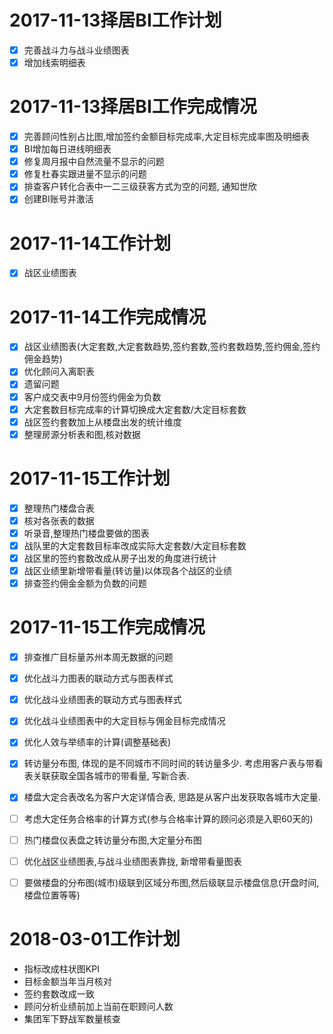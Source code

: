 # 2017-11-13择居BI工作计划
- [x] 完善战斗力与战斗业绩图表
- [x] 增加线索明细表

# 2017-11-13择居BI工作完成情况

- [x] 完善顾问性别占比图,增加签约金额目标完成率,大定目标完成率图及明细表
- [x] BI增加每日进线明细表
- [x] 修复周月报中自然流量不显示的问题
- [x] 修复杜春实跟进量不显示的问题
- [x] 排查客户转化合表中一二三级获客方式为空的问题, 通知世欣
- [x] 创建BI账号并激活

# 2017-11-14工作计划
- [x] 战区业绩图表

# 2017-11-14工作完成情况
- [x] 战区业绩图表(大定套数,大定套数趋势,签约套数,签约套数趋势,签约佣金,签约佣金趋势)
- [x] 优化顾问入离职表
- [x] 遗留问题
 - [x] 客户成交表中9月份签约佣金为负数
 - [x] 大定套数目标完成率的计算切换成大定套数/大定目标套数
 - [x] 战区签约套数加上从楼盘出发的统计维度
 - [x] 整理房源分析表和图,核对数据

# 2017-11-15工作计划
- [x] 整理热门楼盘合表
- [x] 核对各张表的数据
- [x] 听录音,整理热门楼盘要做的图表
- [x] 战队里的大定套数目标率改成实际大定套数/大定目标套数
- [x] 战区里的签约套数改成从房子出发的角度进行统计
- [x] 战区业绩里新增带看量(转访量)以体现各个战区的业绩
- [x] 排查签约佣金金额为负数的问题

# 2017-11-15工作完成情况
- [x] 排查推广目标量苏州本周无数据的问题
- [x] 优化战斗力图表的联动方式与图表样式
- [x] 优化战斗业绩图表的联动方式与图表样式
- [x] 优化战斗业绩图表中的大定目标与佣金目标完成情况
- [x] 优化人效与举绩率的计算(调整基础表)
- [x] 转访量分布图, 体现的是不同城市不同时间的转访量多少. 考虑用客户表与带看表关联获取全国各城市的带看量, 写新合表.
- [x] 楼盘大定合表改名为客户大定详情合表, 思路是从客户出发获取各城市大定量.
- [ ] 考虑大定任务合格率的计算方式(参与合格率计算的顾问必须是入职60天的) 
- [ ] 热门楼盘仪表盘之转访量分布图,大定量分布图
- [ ] 优化战区业绩图表,与战斗业绩图表靠拢, 新增带看量图表
- [ ] 要做楼盘的分布图(城市)级联到区域分布图,然后级联显示楼盘信息(开盘时间,楼盘位置等等)


# 2018-03-01工作计划

- 指标改成柱状图KPI
- 目标金额当年当月核对
- 签约套数改成一致
- 顾问分析业绩前加上当前在职顾问人数
- 集团军下野战军数量核查

